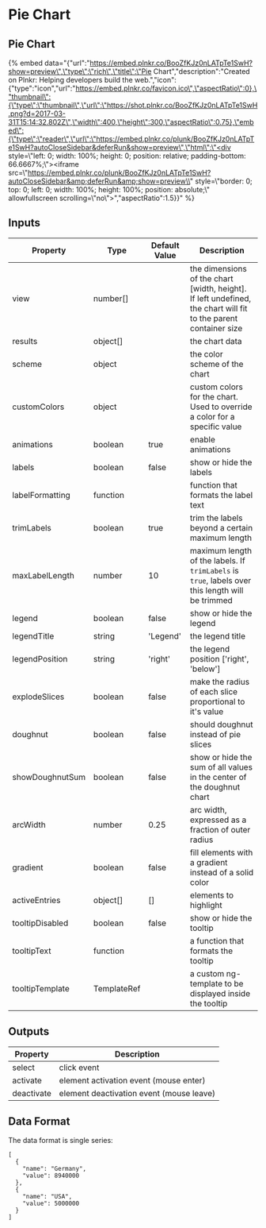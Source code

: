 # Pie Chart

## Pie Chart

{% embed data="{\"url\":\"https://embed.plnkr.co/BooZfKJz0nLATpTe1SwH?show=preview\",\"type\":\"rich\",\"title\":\"Pie Chart\",\"description\":\"Created on Plnkr: Helping developers build the web.\",\"icon\":{\"type\":\"icon\",\"url\":\"https://embed.plnkr.co/favicon.ico\",\"aspectRatio\":0},\"thumbnail\":{\"type\":\"thumbnail\",\"url\":\"https://shot.plnkr.co/BooZfKJz0nLATpTe1SwH.png?d=2017-03-31T15:14:32.802Z\",\"width\":400,\"height\":300,\"aspectRatio\":0.75},\"embed\":{\"type\":\"reader\",\"url\":\"https://embed.plnkr.co/plunk/BooZfKJz0nLATpTe1SwH?autoCloseSidebar&deferRun&show=preview\",\"html\":\"<div style=\\"left: 0; width: 100%; height: 0; position: relative; padding-bottom: 66.6667%;\\"><iframe src=\\"https://embed.plnkr.co/plunk/BooZfKJz0nLATpTe1SwH?autoCloseSidebar&amp;deferRun&amp;show=preview\\" style=\\"border: 0; top: 0; left: 0; width: 100%; height: 100%; position: absolute;\\" allowfullscreen scrolling=\\"no\\"></iframe></div>\",\"aspectRatio\":1.5}}" %}

## Inputs

| Property        | Type        | Default Value | Description                                                                                                       |
| --------------- | ----------- | ------------- | ----------------------------------------------------------------------------------------------------------------- |
| view            | number\[\]  |               | the dimensions of the chart \[width, height\]. If left undefined, the chart will fit to the parent container size |
| results         | object\[\]  |               | the chart data                                                                                                    |
| scheme          | object      |               | the color scheme of the chart                                                                                     |
| customColors    | object      |               | custom colors for the chart. Used to override a color for a specific value                                        |
| animations      | boolean     | true          | enable animations                                                                                                 |
| labels          | boolean     | false         | show or hide the labels                                                                                           |
| labelFormatting | function    |               | function that formats the label text                                                                              |
| trimLabels      | boolean     | true          | trim the labels beyond a certain maximum length                                                                   |
| maxLabelLength  | number      | 10            | maximum length of the labels. If `trimLabels` is `true`, labels over this length will be trimmed                  |
| legend          | boolean     | false         | show or hide the legend                                                                                           |
| legendTitle     | string      | 'Legend'      | the legend title                                                                                                  |
| legendPosition  | string      | 'right'       | the legend position ['right', 'below']                                                                            |
| explodeSlices   | boolean     | false         | make the radius of each slice proportional to it's value                                                          |
| doughnut        | boolean     | false         | should doughnut instead of pie slices                                                                             |
| showDoughnutSum | boolean     | false         | show or hide the sum of all values in the center of the doughnut chart                                            |
| arcWidth        | number      | 0.25          | arc width, expressed as a fraction of outer radius                                                                |
| gradient        | boolean     | false         | fill elements with a gradient instead of a solid color                                                            |
| activeEntries   | object\[\]  | \[\]          | elements to highlight                                                                                             |
| tooltipDisabled | boolean     | false         | show or hide the tooltip                                                                                          |
| tooltipText     | function    |               | a function that formats the tooltip                                                                               |
| tooltipTemplate | TemplateRef |               | a custom ng-template to be displayed inside the tooltip                                                           |

## Outputs

| Property   | Description                                |
| ---------- | ------------------------------------------ |
| select     | click event                                |
| activate   | element activation event \(mouse enter\)   |
| deactivate | element deactivation event \(mouse leave\) |

## Data Format

The data format is single series:

```text
[
  {
    "name": "Germany",
    "value": 8940000
  },
  {
    "name": "USA",
    "value": 5000000
  }
]
```
